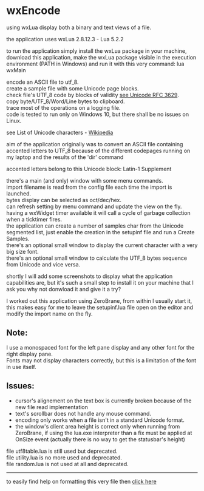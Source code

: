 # wxEncode

using wxLua display both a binary and text views of a file.  

the application uses wxLua 2.8.12.3 - Lua 5.2.2

to run the application simply install the wxLua package in your machine, download this application, make the wxLua package visible in the execution environment (PATH in Windows) and run it with this very command: lua wxMain  

encode an ASCII file to utf_8.  
create a sample file with some Unicode page blocks.  
check file's UTF_8 code by blocks of validity [see Unicode RFC 3629](https://tools.ietf.org/html/rfc3629#section-4).  
copy byte/UTF_8/Word/Line bytes to clipboard.  
trace most of the operations on a logging file.  
code is tested to run only on Windows 10, but there shall be no issues on Linux.  

see List of Unicode characters - [Wikipedia](https://en.wikipedia.org/wiki/List_of_Unicode_characters)

aim of the application originally was to convert an ASCII file containing accented letters to UTF_8 because of the different codepages running on my laptop and the results of the 'dir' command  

accented letters belong to this Unicode block: Latin-1 Supplement  

there's a main (and only) window with some menu commands.  
import filename is read from the config file each time the import is launched.  
bytes display can be selected as oct/dec/hex.  
can refresh setting by menu command and update the view on the fly.  
having a wxWidget timer available it will call a cycle of garbage collection when a ticktimer fires.  
the application can create a number of samples char from the Unicode segmented list, just enable the creation in the setupinf file and run a Create Samples.  
there's an optional small window to display the current character with a very big size font.  
there's an optional small window to calculate the UTF_8 bytes sequence from Unicode and vice versa.  

shortly I will add some screenshots to display what the application capabilities are, but it's such a small step to install it on your machine that I ask you why not donwload it and give it a try?

I worked out this application using ZeroBrane, from within I usually start it, this makes easy for me to leave the setupinf.lua file open on the editor and modify the import name on the fly.  

Note:
-----

I use a monospaced font for the left pane display and any other font for the right display pane.  
Fonts may not display characters correctly, but this is a limitation of the font in use itself.  

Issues:
-------

* cursor's alignement on the text box is currently broken because of the new file read implementation 
* text's scrollbar does not handle any mouse command.  
* encoding only works when a file isn't in a standard Unicode format.  
* the window's client area height is correct only when running from ZeroBrane, if using the lua.exe interpreter than a fix must be applied at OnSize event (actually there is no way to get the statusbar's height)
  
file utf8table.lua is still used but deprecated.  
file utility.lua is no more used and deprecated.  
file random.lua is not used at all and deprecated.  

--------------------------  
to easily find help on formatting this very file then [click here](https://help.github.com/articles/basic-writing-and-formatting-syntax/)
